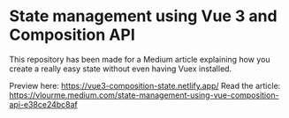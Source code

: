 # State management using Vue 3 and Composition API

This repository has been made for a Medium article explaining how you create a really easy state without even having Vuex installed.

Preview here: https://vue3-composition-state.netlify.app/
Read the article: https://vlourme.medium.com/state-management-using-vue-composition-api-e38ce24bc8af
